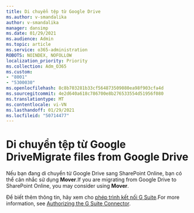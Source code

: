 ```yaml
---
title: Di chuyển tệp từ Google Drive
ms.author: v-smandalika
author: v-smandalika
manager: dansimp
ms.date: 01/29/2021
ms.audience: Admin
ms.topic: article
ms.service: o365-administration
ROBOTS: NOINDEX, NOFOLLOW
localization_priority: Priority
ms.collection: Adm_O365
ms.custom:
- "8001"
- "5300030"
ms.openlocfilehash: 8c8b703281b33cf564873509080ea98f903cfa4d
ms.sourcegitcommit: 4e2d640a618c786700e8b276533554d51956f080
ms.translationtype: MT
ms.contentlocale: vi-VN
ms.lasthandoff: 01/29/2021
ms.locfileid: "50714477"
---
```

# <a name="migrate-files-from-google-drive"></a><span data-ttu-id="16f8d-102">Di chuyển tệp từ Google Drive</span><span class="sxs-lookup"><span data-stu-id="16f8d-102">Migrate files from Google Drive</span></span>

<span data-ttu-id="16f8d-103">Nếu bạn đang di chuyển từ Google Drive sang SharePoint Online, bạn có thể cân nhắc sử dụng **Mover**.</span><span class="sxs-lookup"><span data-stu-id="16f8d-103">If you are migrating from Google Drive to SharePoint Online, you may consider using **Mover**.</span></span>

<span data-ttu-id="16f8d-104">Để biết thêm thông tin, hãy xem cho [phép trình kết nối G Suite](https://docs.microsoft.com/sharepointmigration/mover-gsuite).</span><span class="sxs-lookup"><span data-stu-id="16f8d-104">For more information, see [Authorizing the G Suite Connector](https://docs.microsoft.com/sharepointmigration/mover-gsuite).</span></span>
